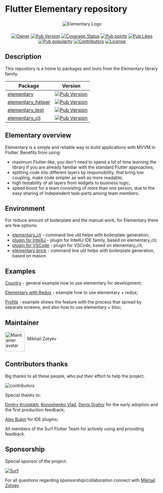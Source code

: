 # Flutter Elementary repository
###
<p align="center">
    <img src="https://i.ibb.co/jgkB4ZN/Elementary-Logo.png" alt="Elementary Logo">
</p>

###

<p align="center">
    <a href="https://github.com/MbIXjkee"><img src="https://img.shields.io/badge/Owner-mbixjkee-red.svg" alt="Owner"></a>
    <a href="https://pub.dev/packages/elementary"><img src="https://img.shields.io/pub/v/elementary?logo=dart&logoColor=white" alt="Pub Version"></a>
    <a href="https://app.codecov.io/gh/Elementary-team/flutter-elementary"><img src="https://img.shields.io/codecov/c/github/Elementary-team/flutter-elementary?flag=elementary&logo=codecov&logoColor=white" alt="Coverage Status"></a>
    <a href="https://pub.dev/packages/elementary"><img src="https://badgen.net/pub/points/elementary" alt="Pub points"></a>
    <a href="https://pub.dev/packages/elementary"><img src="https://badgen.net/pub/likes/elementary" alt="Pub Likes"></a>
    <a href="https://pub.dev/packages/elementary"><img src="https://badgen.net/pub/popularity/elementary" alt="Pub popularity"></a>
    <a href="https://github.com/Elementary-team/flutter-elementary/graphs/contributors"><img src="https://badgen.net/github/contributors/Elementary-team/flutter-elementary" alt="Contributors"></a>
    <a href="https://github.com/Elementary-team/flutter-elementary/blob/main/LICENSE"><img src="https://badgen.net/github/license/Elementary-team/flutter-elementary" alt="License"></a>
</p>

## Description

This repository is a home to packages and tools from the Elementary library family.

| Package                                                                                                                    |                                                                Version                                                                 |
|----------------------------------------------------------------------------------------------------------------------------|:--------------------------------------------------------------------------------------------------------------------------------------:|
| [elementary](https://github.com/Elementary-team/flutter-elementary/tree/main/packages/elementary)                          |        [![Pub Version](https://img.shields.io/pub/v/elementary?logo=dart&logoColor=white)](https://pub.dev/packages/elementary)        |
| [elementary_helper](https://github.com/Elementary-team/flutter-elementary/tree/main/packages/elementary_helper)            | [![Pub Version](https://img.shields.io/pub/v/elementary_helper?logo=dart&logoColor=white)](https://pub.dev/packages/elementary_helper) |
| [elementary_test](https://github.com/Elementary-team/flutter-elementary/tree/main/packages/elementary_test)                |   [![Pub Version](https://img.shields.io/pub/v/elementary_test?logo=dart&logoColor=white)](https://pub.dev/packages/elementary_test)   |
| [elementary_cli](https://github.com/Elementary-team/flutter-elementary/tree/main/packages/elementary_tools/elementary_cli) |    [![Pub Version](https://img.shields.io/pub/v/elementary_cli?logo=dart&logoColor=white)](https://pub.dev/packages/elementary_cli)    |

## Elementary overview

Elementary is a simple and reliable way to build applications with MVVM in Flutter.
Benefits from using:

- maximum Flutter-like, you don't need to spend a lot of time learning the library if you are already familiar with the
  standard Flutter approaches;
- splitting code into different layers by responsibility, that bring low coupling, make code simpler as well as more
  readable;
- high testability of all layers from widgets to business logic;
- speed boost for a team consisting of more than one person, due to the easy sharing of independent task-parts among
  team members.

## Environment

For reduce amount of boilerplate and the manual work, for Elementary there are few options:

- [elementary_cli](https://pub.dev/packages/elementary_cli) - command line util helps with boilerplate generation;
- [plugin for IntelliJ](https://plugins.jetbrains.com/plugin/18099-elementary) - plugin for IntelliJ IDE family,
based on elementary_cli;
- [plugin for VSCode](https://marketplace.visualstudio.com/items?itemName=ElementaryTeam.elementary) - plugin for VSCode,
based on elementary_cli;
- [elementary brick](https://brickhub.dev/bricks/elementary) - command line util helps with boilerplate generation,
based on mason.

## Examples

[Country](https://github.com/Elementary-team/flutter-elementary/tree/main/examples/country) - general example how to use elementary for development;

[Elementary with Redux](https://github.com/Elementary-team/flutter-elementary/tree/main/examples/elementary_redux) - example how to use elementary + redux;

[Profile](https://github.com/Elementary-team/flutter-elementary/tree/main/examples/profile) - example shows the feature with the process that spread by separate screens, and also how to use elementary + bloc;

## Maintainer

<a href="https://github.com/MbIXjkee">
    <div style="display: inline-block;">
        <img src="https://i.ibb.co/6Hhpg5L/circle-ava-jedi.png" height="64" width="64" alt="Maintainer avatar">
        <p style="float:right; margin-left: 8px;">Mikhail Zotyev</p>
    </div>
</a>

## Contributors thanks

Big thanks to all these people, who put their effort to help the project.

![contributors](https://contributors-img.firebaseapp.com/image?repo=Elementary-team/flutter-elementary)
<a href="https://github.com/Elementary-team/flutter-elementary/graphs/contributors"></a>

Special thanks to:

[Dmitry Krutskikh](https://github.com/dkrutskikh), [Konoshenko Vlad](https://github.com/vlkonoshenko),
[Denis Grafov](https://github.com/grafovdenis) for the early adoption and the first production feedback;

[Alex Bukin](https://github.com/AlexeyBukin) for IDE plugins;

All members of the Surf Flutter Team for actively using and providing feedback.

## Sponsorship

Special sponsor of the project:

<a href="https://surf.ru/">
<img src="https://surf.ru/wp-content/themes/surf/assets/img/logo.svg" alt="Surf"/>
</a>

For all questions regarding sponsorship/collaboration connect with [Mikhail Zotyev](https://github.com/MbIXjkee).
